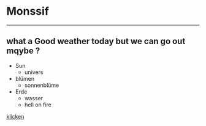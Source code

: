 # **Monssif**
----
## what a Good weather today but we can go out mqybe ?

- Sun
    - univers   
- blümen
    - sonnenblüme
- Erde
    - wasser
    - hell on fire
  

[klicken](https://www.nike.com/de/  "our Nike link")
